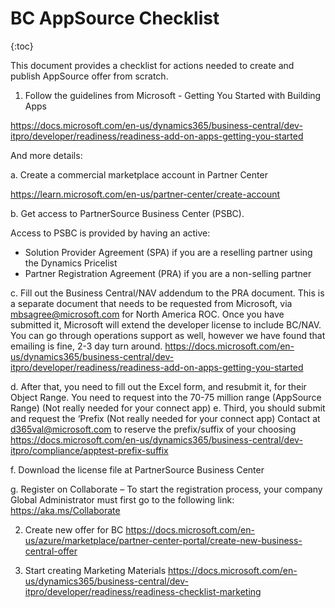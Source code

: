 # BC AppSource Checklist

{:toc}


This document provides a checklist for actions needed to create and publish AppSource offer from scratch.

1. Follow the guidelines from Microsoft - Getting You Started with Building Apps

https://docs.microsoft.com/en-us/dynamics365/business-central/dev-itpro/developer/readiness/readiness-add-on-apps-getting-you-started

And more details:

a. Create a commercial marketplace account in Partner Center 

https://learn.microsoft.com/en-us/partner-center/create-account 

b. Get access to PartnerSource Business Center (PSBC).

Access to PSBC is provided by having an active:

- Solution Provider Agreement (SPA) if you are a reselling partner using the Dynamics Pricelist
- Partner Registration Agreement (PRA) if you are a non-selling partner

c. Fill out the Business Central/NAV addendum to the PRA document. This is a separate document that needs to be requested from Microsoft, via mbsagree@microsoft.com for North America ROC.  Once you have submitted it, Microsoft will extend the developer license to include BC/NAV. You can go through operations support as well, however we have found that emailing is fine, 2-3 day turn around. 
https://docs.microsoft.com/en-us/dynamics365/business-central/dev-itpro/developer/readiness/readiness-add-on-apps-getting-you-started

d. After that, you need to fill out the Excel form, and resubmit it, for their Object Range. You need to request into the 70-75 million range (AppSource Range) (Not really needed for your connect app)
e. Third, you should submit and request the ‘Prefix (Not really needed for your connect app)
Contact at d365val@microsoft.com to reserve the prefix/suffix of your choosing
https://docs.microsoft.com/en-us/dynamics365/business-central/dev-itpro/compliance/apptest-prefix-suffix
 
f. Download the license file at PartnerSource Business Center

g. Register on Collaborate – To start the registration process, your company Global Administrator must first go to the following link:
https://aka.ms/Collaborate

2. Create new offer for BC https://docs.microsoft.com/en-us/azure/marketplace/partner-center-portal/create-new-business-central-offer

3. Start creating Marketing Materials https://docs.microsoft.com/en-us/dynamics365/business-central/dev-itpro/developer/readiness/readiness-checklist-marketing
